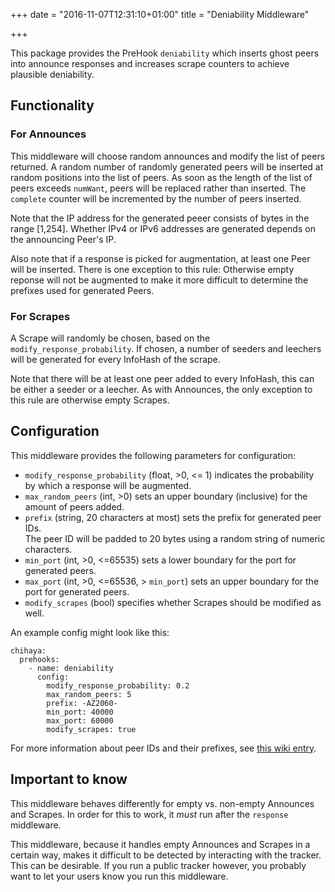 +++
date = "2016-11-07T12:31:10+01:00"
title = "Deniability Middleware"

+++

This package provides the PreHook `deniability` which inserts ghost peers into announce responses and increases scrape counters to achieve plausible deniability.

## Functionality

### For Announces

This middleware will choose random announces and modify the list of peers returned.
A random number of randomly generated peers will be inserted at random positions into the list of peers.
As soon as the length of the list of peers exceeds `numWant`, peers will be replaced rather than inserted.
The `complete` counter will be incremented by the number of peers inserted.

Note that the IP address for the generated peeer consists of bytes in the range [1,254].
Whether IPv4 or IPv6 addresses are generated depends on the announcing Peer's IP.

Also note that if a response is picked for augmentation, at least one Peer will be inserted.
There is one exception to this rule:
Otherwise empty reponse will not be augmented to make it more difficult to determine the prefixes used for generated Peers.

### For Scrapes

A Scrape will randomly be chosen, based on the `modify_response_probability`.
If chosen, a number of seeders and leechers will be generated for every InfoHash of the scrape.

Note that there will be at least one peer added to every InfoHash, this can be either a seeder or a leecher.
As with Announces, the only exception to this rule are otherwise empty Scrapes.

## Configuration

This middleware provides the following parameters for configuration:

- `modify_response_probability` (float, >0, <= 1) indicates the probability by which a response will be augmented.
- `max_random_peers` (int, >0) sets an upper boundary (inclusive) for the amount of peers added.
- `prefix` (string, 20 characters at most) sets the prefix for generated peer IDs.  
    The peer ID will be padded to 20 bytes using a random string of numeric characters.
- `min_port` (int, >0, <=65535) sets a lower boundary for the port for generated peers.
- `max_port` (int, >0, <=65536, > `min_port`) sets an upper boundary for the port for generated peers.
- `modify_scrapes` (bool) specifies whether Scrapes should be modified as well.

An example config might look like this:

    chihaya:
      prehooks:
        - name: deniability
          config:
            modify_response_probability: 0.2
            max_random_peers: 5
            prefix: -AZ2060-
            min_port: 40000
            max_port: 60000
            modify_scrapes: true

For more information about peer IDs and their prefixes, see [this wiki entry](https://wiki.theory.org/BitTorrentSpecification#peer_id).

## Important to know

This middleware behaves differently for empty vs. non-empty Announces and Scrapes.
In order for this to work, it *must* run after the `response` middleware.

This middleware, because it handles empty Announces and Scrapes in a certain way, makes it difficult to be detected by interacting with the tracker.
This can be desirable.
If you run a public tracker however, you probably want to let your users know you run this middleware.


